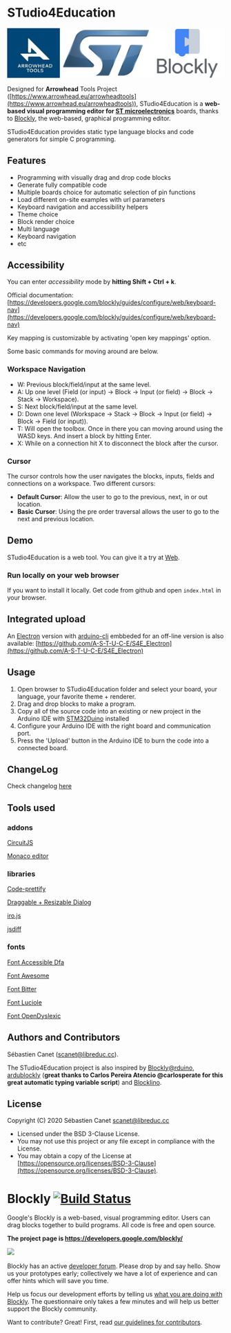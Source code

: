 # STudio4Education
![logo](https://github.com/A-S-T-U-C-E/S4E_Electron/blob/master/www/S4E/media/logos.png)

Designed for **Arrowhead** Tools Project ([https://www.arrowhead.eu/arrowheadtools](https://www.arrowhead.eu/arrowheadtools)), STudio4Education is a **web-based visual programming editor for [ST microelectronics](https://www.st.com)** boards, thanks to [Blockly](https://developers.google.com/blockly/), the web-based, graphical programming editor.

STudio4Education provides static type language blocks and code generators for simple C programming.


## Features

* Programming with visually drag and drop code blocks
* Generate fully compatible code
* Multiple boards choice for automatic selection of pin functions
* Load different on-site examples with url parameters
* Keyboard navigation and accessibility helpers
* Theme choice
* Block render choice
* Multi language
* Keyboard navigation
* etc

## Accessibility

You can enter _accessibility_ mode by **hitting Shift + Ctrl + k**.

Official documentation: [https://developers.google.com/blockly/guides/configure/web/keyboard-nav](https://developers.google.com/blockly/guides/configure/web/keyboard-nav)

Key mapping is customizable by activating 'open key mappings' option.

Some basic commands for moving around are below.  


### Workspace Navigation

-   W: Previous block/field/input at the same level.
-   A: Up one level (Field (or input) -> Block -> Input (or field) -> Block -> Stack -> Workspace).
-   S: Next block/field/input at the same level.
-   D: Down one level (Workspace -> Stack -> Block -> Input (or field) -> Block -> Field (or input)).
-   T: Will open the toolbox. Once in there you can moving around using the WASD keys. And insert a block by hitting Enter.
-   X: While on a connection hit X to disconnect the block after the cursor.

### Cursor 
The cursor controls how the user navigates the blocks, inputs, fields and connections on a workspace. Two different cursors:  

-   **Default Cursor**: Allow the user to go to the previous, next, in or out location.
-   **Basic Cursor**: Using the pre order traversal allows the user to go to the next and previous location.


## Demo

STudio4Education is a web tool. You can give it a try at [Web](https://a-s-t-u-c-e.github.io/STudio4Education/).

### Run locally on your web browser

If you want to install it locally. Get code from github and open `index.html` in your browser.

## Integrated upload

An [Electron](https://www.electronjs.org/) version with [arduino-cli](https://github.com/arduino/arduino-cli) embbeded for an off-line version is also available: [https://github.com/A-S-T-U-C-E/S4E_Electron](https://github.com/A-S-T-U-C-E/S4E_Electron)

## Usage

1. Open browser to STudio4Education folder and select your board, your language, your favorite theme + renderer.
2. Drag and drop blocks to make a program.
3. Copy all of the source code into an existing or new project in the Arduino IDE with [STM32Duino](https://github.com/stm32duino/Arduino_Core_STM32) installed
4. Configure your Arduino IDE with the right board and communication port.
5. Press the 'Upload' button in the Arduino IDE to burn the code into a connected board.

## ChangeLog

Check changelog [here](https://github.com/A-S-T-U-C-E/STudio4Education/blob/master/CHANGELOG.txt)

## Tools used

### addons
[CircuitJS](https://github.com/sharpie7/circuitjs1)

[Monaco editor](https://microsoft.github.io/monaco-editor/)

### libraries

[Code-prettify](https://github.com/googlearchive/code-prettify)

[Draggable + Resizable Dialog](https://github.com/ZulNs/Draggable-Resizable-Dialog)

[iro.js](https://github.com/jaames/iro.js)

[jsdiff](https://github.com/kpdecker/jsdiff)

### fonts

[Font Accessible Dfa](https://github.com/Orange-OpenSource/font-accessible-dfa)

[Font Awesome](https://fontawesome.com/)

[Font Bitter](https://fr.allfont.net/download/bitter/)

[Font Luciole](https://luciole-vision.com/)

[Font OpenDyslexic](https://opendyslexic.org/)


## Authors and Contributors

Sébastien Canet ([scanet@libreduc.cc](scanet@libreduc.cc)).

The STudio4Education project is also inspired by [Blockly@rduino](https://github.com/technologiescollege/Blockly-at-rduino), [ardublockly](https://github.com/carlosperate/ardublockly) (**great thanks to Carlos Pereira Atencio @carlosperate for this great automatic typing variable script**) and [Blocklino](https://github.com/fontainejp/blocklino).


## License

Copyright (C) 2020 Sébastien Canet scanet@libreduc.cc
-   Licensed under the BSD 3-Clause License.
-   You may not use this project or any file except in compliance with the License.
-   You may obtain a copy of the License at [https://opensource.org/licenses/BSD-3-Clause](https://opensource.org/licenses/BSD-3-Clause).

# Blockly [![Build Status]( https://travis-ci.org/google/blockly.svg?branch=master)](https://travis-ci.org/google/blockly)


Google's Blockly is a web-based, visual programming editor.  Users can drag blocks together to build programs.  All code is free and open source.

**The project page is https://developers.google.com/blockly/**

![](https://developers.google.com/blockly/images/sample.png)

Blockly has an active [developer forum](https://groups.google.com/forum/#!forum/blockly). Please drop by and say hello. Show us your prototypes early; collectively we have a lot of experience and can offer hints which will save you time.

Help us focus our development efforts by telling us [what you are doing with Blockly](https://developers.google.com/blockly/registration). The questionnaire only takes
a few minutes and will help us better support the Blockly community.

Want to contribute? Great! First, read [our guidelines for contributors](https://developers.google.com/blockly/guides/modify/contributing).

